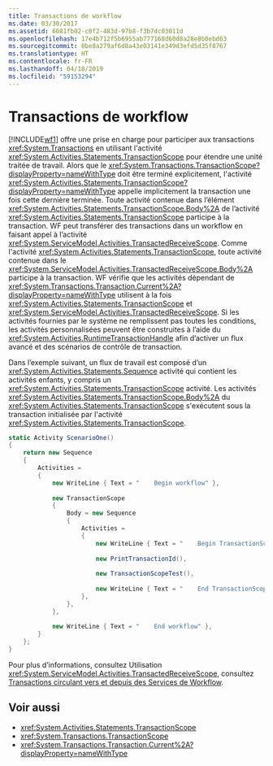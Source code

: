```yaml
---
title: Transactions de workflow
ms.date: 03/30/2017
ms.assetid: 6081fb02-c0f2-483d-97b8-f3b7dc03011d
ms.openlocfilehash: 17e4b712f5b6955ab777168d60d8a28e8b0ebd63
ms.sourcegitcommit: 0be8a279af6d8a43e03141e349d3efd5d35f8767
ms.translationtype: HT
ms.contentlocale: fr-FR
ms.lasthandoff: 04/18/2019
ms.locfileid: "59153294"
---
```

# <a name="workflow-transactions"></a>Transactions de workflow

[!INCLUDE[wf1](../../../includes/wf1-md.md)] offre une prise en charge pour participer aux transactions <xref:System.Transactions> en utilisant l'activité <xref:System.Activities.Statements.TransactionScope> pour étendre une unité traitée de travail. Alors que le <xref:System.Transactions.TransactionScope?displayProperty=nameWithType> doit être terminé explicitement, l'activité <xref:System.Activities.Statements.TransactionScope?displayProperty=nameWithType> appelle implicitement la transaction une fois cette dernière terminée. Toute activité contenue dans l’élément <xref:System.Activities.Statements.TransactionScope.Body%2A> de l’activité <xref:System.Activities.Statements.TransactionScope> participe à la transaction. WF peut transférer des transactions dans un workflow en faisant appel à l’activité <xref:System.ServiceModel.Activities.TransactedReceiveScope>. Comme l'activité <xref:System.Activities.Statements.TransactionScope>, toute activité contenue dans le <xref:System.ServiceModel.Activities.TransactedReceiveScope.Body%2A> participe à la transaction. WF vérifie que les activités dépendant de <xref:System.Transactions.Transaction.Current%2A?displayProperty=nameWithType> utilisent à la fois <xref:System.Activities.Statements.TransactionScope> et <xref:System.ServiceModel.Activities.TransactedReceiveScope>. Si les activités fournies par le système ne remplissent pas toutes les conditions, les activités personnalisées peuvent être construites à l’aide du <xref:System.Activities.RuntimeTransactionHandle> afin d’activer un flux avancé et des scénarios de contrôle de transaction.  
  
Dans l’exemple suivant, un flux de travail est composé d’un <xref:System.Activities.Statements.Sequence> activité qui contient les activités enfants, y compris un <xref:System.Activities.Statements.TransactionScope> activité. Les activités <xref:System.Activities.Statements.TransactionScope.Body%2A> du <xref:System.Activities.Statements.TransactionScope> s'exécutent sous la transaction initialisée par l'activité <xref:System.Activities.Statements.TransactionScope>.  
  
```csharp  
static Activity ScenarioOne()  
{  
    return new Sequence  
    {  
        Activities =  
        {  
            new WriteLine { Text = "    Begin workflow" },  
  
            new TransactionScope  
            {  
                Body = new Sequence  
                {  
                    Activities =   
                    {  
                        new WriteLine { Text = "    Begin TransactionScope" },  
  
                        new PrintTransactionId(),  
  
                        new TransactionScopeTest(),  
  
                        new WriteLine { Text = "    End TransactionScope" },  
                    },  
                },  
            },  
  
            new WriteLine { Text = "    End workflow" },  
        }  
    };  
}  
```  
  
Pour plus d’informations, consultez Utilisation <xref:System.ServiceModel.Activities.TransactedReceiveScope>, consultez [Transactions circulant vers et depuis des Services de Workflow](../wcf/feature-details/flowing-transactions-into-and-out-of-workflow-services.md).  
  
## <a name="see-also"></a>Voir aussi

- <xref:System.Activities.Statements.TransactionScope>
- <xref:System.Transactions.TransactionScope>
- <xref:System.Transactions.Transaction.Current%2A?displayProperty=nameWithType>

